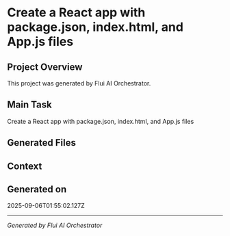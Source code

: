 # Create a React app with package.json, index.html, and App.js files

## Project Overview
This project was generated by Flui AI Orchestrator.

## Main Task
Create a React app with package.json, index.html, and App.js files

## Generated Files


## Context


## Generated on
2025-09-06T01:55:02.127Z

---
*Generated by Flui AI Orchestrator*
